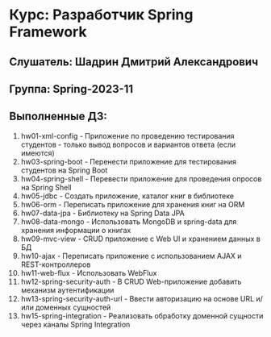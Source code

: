 # Курс: Разработчик Spring Framework
## Слушатель: Шадрин Дмитрий Александрович
## Группа: Spring-2023-11
## Выполненные ДЗ:
1. hw01-xml-config - Приложение по проведению тестирования студентов - только вывод вопросов и вариантов ответа (если имеются)
2. hw03-spring-boot - Перенести приложение для тестирования студентов на Spring Boot
3. hw04-spring-shell - Перевести приложение для проведения опросов на Spring Shell
4. hw05-jdbc - Создать приложение, каталог книг в библиотеке
5. hw06-orm - Переписать приложение для хранения книг на ORM
6. hw07-data-jpa - Библиотеку на Spring Data JPA
7. hw08-data-mongo - Использовать MongoDB и spring-data для хранения информации о книгах
8. hw09-mvc-view - CRUD приложение с Web UI и хранением данных в БД
9. hw10-ajax - Переписать приложение с использованием AJAX и REST-контроллеров
10. hw11-web-flux - Использовать WebFlux
11. hw12-spring-security-auth - В CRUD Web-приложение добавить механизм аутентификации
12. hw13-spring-security-auth-url - Ввести авторизацию на основе URL и/или доменных сущностей
13. hw15-spring-integration - Реализовать обработку доменной сущности через каналы Spring Integration